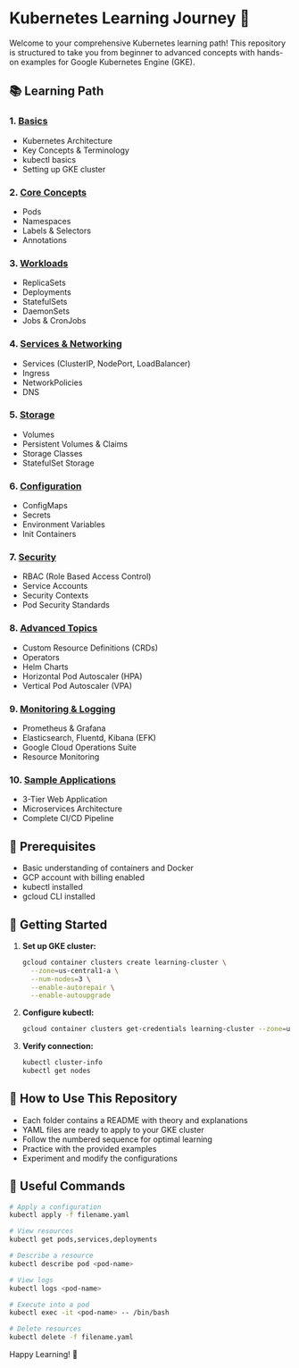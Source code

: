 # Kubernetes Learning Journey 🚀

Welcome to your comprehensive Kubernetes learning path! This repository is structured to take you from beginner to advanced concepts with hands-on examples for Google Kubernetes Engine (GKE).

## 📚 Learning Path

### 1. [Basics](./01-basics/README.md)
- Kubernetes Architecture
- Key Concepts & Terminology
- kubectl basics
- Setting up GKE cluster

### 2. [Core Concepts](./02-core-concepts/README.md)
- Pods
- Namespaces
- Labels & Selectors
- Annotations

### 3. [Workloads](./03-workloads/README.md)
- ReplicaSets
- Deployments
- StatefulSets
- DaemonSets
- Jobs & CronJobs

### 4. [Services & Networking](./04-services-networking/README.md)
- Services (ClusterIP, NodePort, LoadBalancer)
- Ingress
- NetworkPolicies
- DNS

### 5. [Storage](./05-storage/README.md)
- Volumes
- Persistent Volumes & Claims
- Storage Classes
- StatefulSet Storage

### 6. [Configuration](./06-configuration/README.md)
- ConfigMaps
- Secrets
- Environment Variables
- Init Containers

### 7. [Security](./07-security/README.md)
- RBAC (Role Based Access Control)
- Service Accounts
- Security Contexts
- Pod Security Standards

### 8. [Advanced Topics](./08-advanced-topics/README.md)
- Custom Resource Definitions (CRDs)
- Operators
- Helm Charts
- Horizontal Pod Autoscaler (HPA)
- Vertical Pod Autoscaler (VPA)

### 9. [Monitoring & Logging](./09-monitoring-logging/README.md)
- Prometheus & Grafana
- Elasticsearch, Fluentd, Kibana (EFK)
- Google Cloud Operations Suite
- Resource Monitoring

### 10. [Sample Applications](./10-sample-applications/README.md)
- 3-Tier Web Application
- Microservices Architecture
- Complete CI/CD Pipeline

## 🎯 Prerequisites

- Basic understanding of containers and Docker
- GCP account with billing enabled
- kubectl installed
- gcloud CLI installed

## 🚀 Getting Started

1. **Set up GKE cluster:**
   ```bash
   gcloud container clusters create learning-cluster \
     --zone=us-central1-a \
     --num-nodes=3 \
     --enable-autorepair \
     --enable-autoupgrade
   ```

2. **Configure kubectl:**
   ```bash
   gcloud container clusters get-credentials learning-cluster --zone=us-central1-a
   ```

3. **Verify connection:**
   ```bash
   kubectl cluster-info
   kubectl get nodes
   ```

## 📖 How to Use This Repository

- Each folder contains a README with theory and explanations
- YAML files are ready to apply to your GKE cluster
- Follow the numbered sequence for optimal learning
- Practice with the provided examples
- Experiment and modify the configurations

## 🔧 Useful Commands

```bash
# Apply a configuration
kubectl apply -f filename.yaml

# View resources
kubectl get pods,services,deployments

# Describe a resource
kubectl describe pod <pod-name>

# View logs
kubectl logs <pod-name>

# Execute into a pod
kubectl exec -it <pod-name> -- /bin/bash

# Delete resources
kubectl delete -f filename.yaml
```

Happy Learning! 🎉

